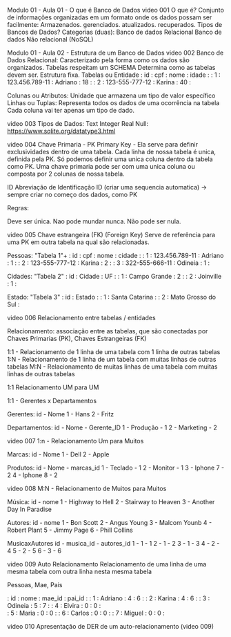 Modulo 01 - Aula 01 - O que é Banco de Dados
video 001
O que é?
Conjunto de informações organizadas em um formato onde os dados possam ser facilmente:
Armazenados.
gerenciados.
atualizados.
recuperados.
Tipos de Bancos de Dados?
Categorias (duas):
Banco de dados Relacional
Banco de dados Não relacional (NoSQL)

Modulo 01 - Aula 02 - Estrutura de um Banco de Dados
video 002
Banco de Dados Relacional: Caracterizado pela forma como os dados são organizados.
Tabelas respeitam um SCHEMA Determina como as tabelas devem ser. Estrutura fixa.
Tabelas ou Entidade
: id : cpf : nome : idade : 
: 1 : 123.456.789-11 : Adriano : 18 : 
: 2 : 123-555-777-12 : Karina : 40 :

Colunas ou Atributos: Unidade que armazena um tipo de valor específico
Linhas ou Tuplas: Representa todos os dados de uma ocorrência na tabela
Cada coluna vai ter apenas um tipo de dado.

video 003
Tipos de Dados:
Text
Integer
Real
Null:
https://www.sqlite.org/datatype3.html

video 004
Chave Primaria - PK Primary Key - Ela serve para definir exclusividades dentro de uma tabela. Cada linha de nossa tabela é unica, definida pela PK. Só podemos definir uma unica coluna dentro da tabela como PK. Uma chave primaria pode ser com uma unica coluna ou composta por 2 colunas de nossa tabela.

ID Abreviação de Identificação ID (criar uma sequencia automatica) -> sempre criar no começo dos dados, como PK

Regras:

Deve ser única.
Nao pode mundar nunca.
Não pode ser nula.

video 005
Chave estrangeira (FK) (Foreign Key) Serve de referência para uma PK em outra tabela na qual são relacionadas.

Pessoas: "Tabela 1"+
: id : cpf : nome : cidade : 
: 1 : 123.456.789-11 : Adriano : 1 : 
: 2 : 123-555-777-12 : Karina : 2 : 
: 3 : 322-555-666-11 : Odineia : 1 :

Cidades: "Tabela 2"
: id : Cidade : UF : 
: 1 : Campo Grande : 2 : 
: 2 : Joinville : 1 :

Estado: "Tabela 3"
: id : Estado : 
: 1 : Santa Catarina : 
: 2 : Mato Grosso do Sul :

video 006
Relacionamento entre tabelas / entidades

Relacionamento: associação entre as tabelas, que são conectadas por Chaves Primarias (PK), Chaves Estrangeiras (FK)

1:1 - Relacionamento de 1 linha de uma tabela com 1 linha de outras tabelas
1:N - Relacionamento de 1 linha de um tabela com muitas linhas de outras tabelas
M:N - Relacionamento de muitas linhas de uma tabela com muitas linhas de outras tabelas

1:1 Relacionamento UM para UM

1:1 - Gerentes x Departamentos

Gerentes:
id -  Nome
1  -  Hans
2  -  Fritz

Departamentos:
id -  Nome - Gerente_ID
1  -  Produção - 1
2  -  Marketing - 2

video 007
1:n - Relacionamento Um para Muitos

Marcas:
id - Nome
1 - Dell
2 - Apple

Produtos:
id - Nome - marcas_id
1 - Teclado - 1
2 - Monitor - 1
3 - Iphone 7 - 2
4 - Iphone 8 - 2

video 008
M:N - Relacionamento de Muitos para Muitos

Música:
id - nome
1 - Highway to Hell
2 - Stairway to Heaven
3 - Another Day In Paradise

Autores:
id - nome
1 - Bon Scott
2 - Angus Young
3 - Malcom Younb
4 - Robert Plant
5 - Jimmy Page
6 - Phill Collins

MusicaxAutores
id - musica_id - autores_id
1 - 1 - 1
2 - 1 - 2
3 - 1 - 3
4 - 2 - 4
5 - 2 - 5
6 - 3 - 6

video 009
Auto Relacionamento
Relacionamento de uma linha de uma mesma tabela com outra linha nesta mesma tabela

Pessoas, Mae, Pais

: id : nome    : mae_id : pai_id :
: 1  : Adriano : 4	    : 6		 :
: 2  : Karina  : 4	    : 6		 :
: 3  : Odineia : 5	    : 7		 :
: 4  : Elvira  : 0	    : 0		 :	
: 5  : Maria   : 0	    : 0		 :
: 6  : Carlos  : 0	    : 0		 :
: 7  : Miguel  : 0	    : 0		 :

video 010
Apresentação de DER de um auto-relacionamento (video 009)

